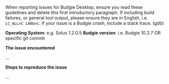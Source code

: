 When reporting issues for Budgie Desktop, ensure you read these guidelines and delete this first
introductory paragraph. If including build failures, or general tool output, please ensure they are
in English, i.e. `LC_ALL=C LANG=C`. If your issue is a Budgie *crash*, include a stack trace. (gdb)


**Operating System**: e.g. Solus 1.2.0.5
**Budgie version**: i.e. Budgie 10.2.7 OR specific git commit


**The issue encountered**

 ...

**Steps to reproduce the issue**


 ...
